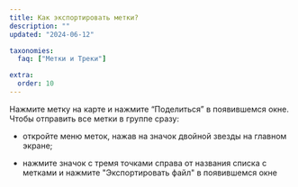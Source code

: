 ```yaml
---
title: Как экспортировать метки?
description: ""
updated: "2024-06-12"

taxonomies:
  faq: ["Метки и Треки"]

extra:
  order: 10
---
```


Нажмите метку на карте и нажмите “Поделиться” в появившемся окне. Чтобы отправить все метки в группе сразу:

* откройте меню меток, нажав на значок двойной звезды на главном экране;

* нажмите значок с тремя точками справа от названия списка с метками и нажмите "Экспортировать файл" в появившемся окне

